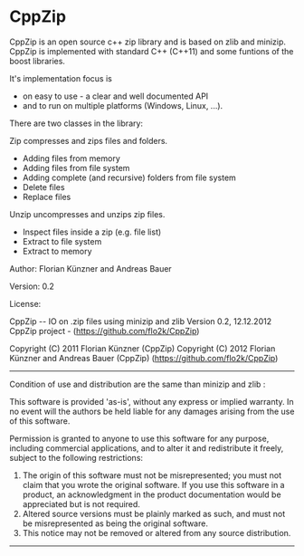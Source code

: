 CppZip
======

CppZip is an open source c++ zip library and is based on zlib and minizip. CppZip is implemented with 
standard C++ (C++11) and some funtions of the boost libraries.

It's implementation focus is
 - on easy to use - a clear and well documented API
 - and to run on multiple platforms (Windows, Linux, ...).

There are two classes in the library:

Zip compresses and zips files and folders.
 - Adding files from memory
 - Adding files from file system
 - Adding complete (and recursive) folders from file system
 - Delete files
 - Replace files

Unzip uncompresses and unzips zip files.
 - Inspect files inside a zip (e.g. file list)
 - Extract to file system
 - Extract to memory

Author:
Florian Künzner and Andreas Bauer

Version:
0.2

License:

CppZip -- IO on .zip files using minizip and zlib
Version 0.2, 12.12.2012
CppZip project - (https://github.com/flo2k/CppZip)

Copyright (C) 2011 Florian Künzner (CppZip)
Copyright (C) 2012 Florian Künzner and Andreas Bauer (CppZip) (https://github.com/flo2k/CppZip)

---------------------------------------------------------------------------

Condition of use and distribution are the same than minizip and zlib :

This software is provided 'as-is', without any express or implied
warranty.  In no event will the authors be held liable for any damages
arising from the use of this software.

Permission is granted to anyone to use this software for any purpose,
including commercial applications, and to alter it and redistribute it
freely, subject to the following restrictions:

1. The origin of this software must not be misrepresented; you must not
   claim that you wrote the original software. If you use this software
   in a product, an acknowledgment in the product documentation would be
   appreciated but is not required.
2. Altered source versions must be plainly marked as such, and must not be
   misrepresented as being the original software.
3. This notice may not be removed or altered from any source distribution.

---------------------------------------------------------------------------
